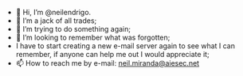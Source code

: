 - 👋 Hi, I’m @neilendrigo.
- 👀 I’m a jack of all trades;
- 🌱 I’m trying to do something again;
- 💞️ I’m looking to remember what was forgotten;
- I have to start creating a new e-mail server again to see what I can remember, if anyone can help me out I would appreciate it;
- 📫 How to reach me by e-mail: neil.miranda@aiesec.net

<!---
neilendrigo/neilendrigo is a ✨ special ✨ repository because its `README.md` (this file) appears on your GitHub profile.
You can click the Preview link to take a look at your changes.
--->
